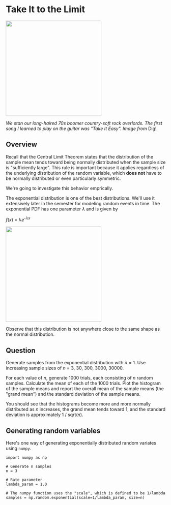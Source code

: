 # Take It to the Limit

<img src="https://www.thisisdig.com/wp-content/uploads/2023/11/the-eagles-812x609.jpg" width="300px" />

*We stan our long-haired 70s boomer country-soft rock overlords. The first song I learned to play on the guitar was "Take It Easy". Image from* Dig!*.*

## Overview

Recall that the Central Limit Theorem states that the distribution of the sample mean tends toward being normally distributed when the sample size is "sufficiently large". This rule is important because it applies regardless of the underlying distribution of the random variable, which **does not** have to be normally distributed or even particularly symmetric.

We're going to investigate this behavior emprically.

The exponential distribution is one of the best distributions. We'll use it extensively later in the semester for modeling random events in time. The exponential PDF has one parameter *λ* and is given by

*f*(*x*) = λ*e*<sup>-*λx*</sup> 

<img src="https://upload.wikimedia.org/wikipedia/commons/thumb/f/f5/Exponential_distribution_pdf_-_public_domain.svg/1920px-Exponential_distribution_pdf_-_public_domain.svg.png" width="300px" />

Observe that this distribution is not anywhere close to the same shape as the normal distribution.

## Question

Generate samples from the exponential distribution with *λ* = 1. Use increasing sample sizes of *n* = 3, 30, 300, 3000, 30000.

For each value of *n*, generate 1000 trials, each consisting of *n* random samples. Calculate the mean of each of the 1000 trials. Plot the histogram of the sample means and report the overall mean of the sample means (the "grand mean") and the standard deviation of the sample means.

You should see that the histograms become more and more normally distributed as *n* increases, the grand mean tends toward 1, and the standard deviation is approximately 1 / sqrt(*n*).

## Generating random variables

Here's one way of generating exponentially distributed random variates using `numpy`.

```
import numpy as np

# Generate n samples
n = 3

# Rate parameter
lambda_param = 1.0

# The numpy function uses the "scale", which is defined to be 1/lambda
samples = np.random.exponential(scale=1/lambda_param, size=n)
```
